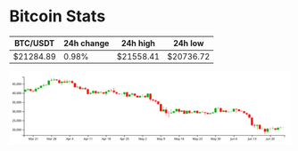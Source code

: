 # Bitcoin Stats

BTC/USDT|24h change|24h high|24h low|
|---|---|---|---|
|$21284.89|0.98%|$21558.41|$20736.72|

<img src="./chart.svg">
